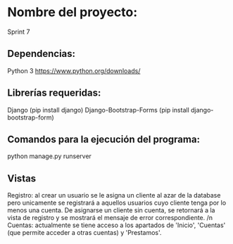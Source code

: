 # Nombre del proyecto:
Sprint 7

## Dependencias:
Python 3 https://www.python.org/downloads/

## Librerías requeridas:
Django (pip install django)
Django-Bootstrap-Forms (pip install django-bootstrap-form)

## Comandos para la ejecución del programa:
python manage.py runserver

## Vistas
  Registro: al crear un usuario se le asigna un cliente al azar de la database pero unicamente se registrará a aquellos usuarios cuyo cliente tenga por lo menos una cuenta. De asignarse un cliente sin cuenta, se retornará a la vista de registro y se mostrará el mensaje de error correspondiente. /n
  Cuentas: actualmente se tiene acceso a los apartados de 'Inicio', 'Cuentas' (que permite acceder a otras cuentas) y 'Prestamos'.
  
  




